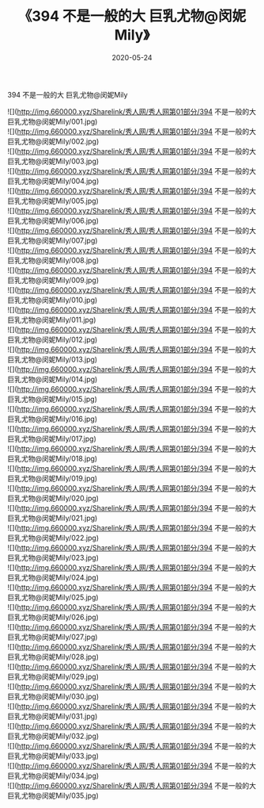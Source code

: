 ﻿---
layout: post
title:  《394 不是一般的大 巨乳尤物@闵妮Mily》
date:   2020-05-24
img: http://img.660000.xyz/Sharelink/秀人网/秀人网第01部分/394 不是一般的大 巨乳尤物@闵妮Mily/000.jpg
categories: [美女, 清纯, 唯美]
---

394 不是一般的大 巨乳尤物@闵妮Mily

  ![](http://img.660000.xyz/Sharelink/秀人网/秀人网第01部分/394 不是一般的大 巨乳尤物@闵妮Mily/001.jpg) <br> ![](http://img.660000.xyz/Sharelink/秀人网/秀人网第01部分/394 不是一般的大 巨乳尤物@闵妮Mily/002.jpg) <br> ![](http://img.660000.xyz/Sharelink/秀人网/秀人网第01部分/394 不是一般的大 巨乳尤物@闵妮Mily/003.jpg) <br> ![](http://img.660000.xyz/Sharelink/秀人网/秀人网第01部分/394 不是一般的大 巨乳尤物@闵妮Mily/004.jpg) <br> ![](http://img.660000.xyz/Sharelink/秀人网/秀人网第01部分/394 不是一般的大 巨乳尤物@闵妮Mily/005.jpg) <br> ![](http://img.660000.xyz/Sharelink/秀人网/秀人网第01部分/394 不是一般的大 巨乳尤物@闵妮Mily/006.jpg) <br> ![](http://img.660000.xyz/Sharelink/秀人网/秀人网第01部分/394 不是一般的大 巨乳尤物@闵妮Mily/007.jpg) <br> ![](http://img.660000.xyz/Sharelink/秀人网/秀人网第01部分/394 不是一般的大 巨乳尤物@闵妮Mily/008.jpg) <br> ![](http://img.660000.xyz/Sharelink/秀人网/秀人网第01部分/394 不是一般的大 巨乳尤物@闵妮Mily/009.jpg) <br> ![](http://img.660000.xyz/Sharelink/秀人网/秀人网第01部分/394 不是一般的大 巨乳尤物@闵妮Mily/010.jpg) <br> ![](http://img.660000.xyz/Sharelink/秀人网/秀人网第01部分/394 不是一般的大 巨乳尤物@闵妮Mily/011.jpg) <br> ![](http://img.660000.xyz/Sharelink/秀人网/秀人网第01部分/394 不是一般的大 巨乳尤物@闵妮Mily/012.jpg) <br> ![](http://img.660000.xyz/Sharelink/秀人网/秀人网第01部分/394 不是一般的大 巨乳尤物@闵妮Mily/013.jpg) <br> ![](http://img.660000.xyz/Sharelink/秀人网/秀人网第01部分/394 不是一般的大 巨乳尤物@闵妮Mily/014.jpg) <br> ![](http://img.660000.xyz/Sharelink/秀人网/秀人网第01部分/394 不是一般的大 巨乳尤物@闵妮Mily/015.jpg) <br> ![](http://img.660000.xyz/Sharelink/秀人网/秀人网第01部分/394 不是一般的大 巨乳尤物@闵妮Mily/016.jpg) <br> ![](http://img.660000.xyz/Sharelink/秀人网/秀人网第01部分/394 不是一般的大 巨乳尤物@闵妮Mily/017.jpg) <br> ![](http://img.660000.xyz/Sharelink/秀人网/秀人网第01部分/394 不是一般的大 巨乳尤物@闵妮Mily/018.jpg) <br> ![](http://img.660000.xyz/Sharelink/秀人网/秀人网第01部分/394 不是一般的大 巨乳尤物@闵妮Mily/019.jpg) <br> ![](http://img.660000.xyz/Sharelink/秀人网/秀人网第01部分/394 不是一般的大 巨乳尤物@闵妮Mily/020.jpg) <br> ![](http://img.660000.xyz/Sharelink/秀人网/秀人网第01部分/394 不是一般的大 巨乳尤物@闵妮Mily/021.jpg) <br> ![](http://img.660000.xyz/Sharelink/秀人网/秀人网第01部分/394 不是一般的大 巨乳尤物@闵妮Mily/022.jpg) <br> ![](http://img.660000.xyz/Sharelink/秀人网/秀人网第01部分/394 不是一般的大 巨乳尤物@闵妮Mily/023.jpg) <br> ![](http://img.660000.xyz/Sharelink/秀人网/秀人网第01部分/394 不是一般的大 巨乳尤物@闵妮Mily/024.jpg) <br> ![](http://img.660000.xyz/Sharelink/秀人网/秀人网第01部分/394 不是一般的大 巨乳尤物@闵妮Mily/025.jpg) <br> ![](http://img.660000.xyz/Sharelink/秀人网/秀人网第01部分/394 不是一般的大 巨乳尤物@闵妮Mily/026.jpg) <br> ![](http://img.660000.xyz/Sharelink/秀人网/秀人网第01部分/394 不是一般的大 巨乳尤物@闵妮Mily/027.jpg) <br> ![](http://img.660000.xyz/Sharelink/秀人网/秀人网第01部分/394 不是一般的大 巨乳尤物@闵妮Mily/028.jpg) <br> ![](http://img.660000.xyz/Sharelink/秀人网/秀人网第01部分/394 不是一般的大 巨乳尤物@闵妮Mily/029.jpg) <br> ![](http://img.660000.xyz/Sharelink/秀人网/秀人网第01部分/394 不是一般的大 巨乳尤物@闵妮Mily/030.jpg) <br> ![](http://img.660000.xyz/Sharelink/秀人网/秀人网第01部分/394 不是一般的大 巨乳尤物@闵妮Mily/031.jpg) <br> ![](http://img.660000.xyz/Sharelink/秀人网/秀人网第01部分/394 不是一般的大 巨乳尤物@闵妮Mily/032.jpg) <br> ![](http://img.660000.xyz/Sharelink/秀人网/秀人网第01部分/394 不是一般的大 巨乳尤物@闵妮Mily/033.jpg) <br> ![](http://img.660000.xyz/Sharelink/秀人网/秀人网第01部分/394 不是一般的大 巨乳尤物@闵妮Mily/034.jpg) <br> ![](http://img.660000.xyz/Sharelink/秀人网/秀人网第01部分/394 不是一般的大 巨乳尤物@闵妮Mily/035.jpg) <br>